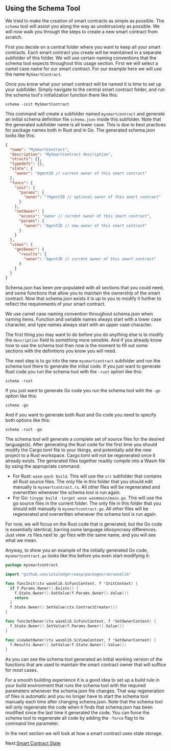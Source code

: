 ## Using the Schema Tool

We tried to make the creation of smart contracts as simple as possible. The `schema`
tool will assist you along the way as unobtrusively as possible. We will now walk you
through the steps to create a new smart contract from scratch.

First you decide on a central folder where you want to keep all your smart contracts. Each
smart contract you create will be maintained in a separate subfolder of this folder. We
will use certain naming conventions that the schema tool expects throughout this usage
section. First we will select a camel case name for our smart contract. For our example
here we will use the name `MySmartContract`.

Once you know what your smart contract will be named it is time to set up your subfolder.
Simply navigate to the central smart contract folder, and run the schema tool's
initialization function there like this:

`schema -init MySmartContract`

This command will create a subfolder named `mysmartcontract` and generate an initial
schema definition file `schema.json` inside this subfolder. Note that the generated
subfolder name is all lower case. This is due to best practices for package names both in
Rust and in Go. The generated schema.json looks like this:

```json
{
  "name": "MySmartContract",
  "description": "MySmartContract description",
  "structs": {},
  "typedefs": {},
  "state": {
    "owner": "AgentID // current owner of this smart contract"
  },
  "funcs": {
    "init": {
      "params": {
        "owner": "?AgentID // optional owner of this smart contract"
      }
    },
    "setOwner": {
      "access": "owner // current owner of this smart contract",
      "params": {
        "owner": "AgentID // new owner of this smart contract"
      }
    }
  },
  "views": {
    "getOwner": {
      "results": {
        "owner": "AgentID // current owner of this smart contract"
      }
    }
  }
}
```

Schema.json has been pre-populated with all sections that you could need, and some
functions that allow you to maintain the ownership of the smart contract. Now that
schema.json exists it is up to you to modify it further to reflect the requirements of
your smart contract.

We use camel case naming convention throughout schema.json when naming items. Function and
variable names always start with a lower case character, and type names always start with
an upper case character.

The first thing you may want to do before you do anything else is to modify the
`description` field to something more sensible. And if you already know how to use the
schema tool then now is the moment to fill out some sections with the definitions you know
you will need.

The next step is to go into the new `mysmartcontract` subfolder and run the schema tool
there to generate the initial code. If you just want to generate Rust code you run the
schema tool with the `-rust` option like this:

`schema -rust`

If you just want to generate Go code you run the schema tool with the `-go` option like
this:

`schema -go`

And if you want to generate both Rust and Go code you need to specify both options like
this:

`schema -rust -go`

The schema tool will generate a complete set of source files for the desired language(s).
After generating the Rust code for the first time you should modify the Cargo.toml file to
your likings, and potentially add the new project to a Rust workspace. Cargo.toml will not
be regenerated once it already exists. The generated files together readily compile into a
Wasm file by using the appropriate command:

* For Rust: `wasm-pack build`. This will use the `src` subfolder that contains all Rust
  source files. The only file in this folder that you should edit manually is
  `mysmartcontract.rs`. All other files will be regenerated and overwritten whenever the
  schema tool is run again.
* For Go: `tinygo build -target wasm wasmmain/main.go`. This will use the go source files
  in the current folder. The only file in this folder that you should edit manually is
  `mysmartcontract.go`. All other files will be regenerated and overwritten whenever the
  schema tool is run again.

For now, we will focus on the Rust code that is generated, but the Go code is essentially
identical, barring some language idiosyncrasy differences. Just view .rs files next to .go
files with the same name, and you will see what we mean.

Anyway, to show you an example of the initially generated Go code, `mysmartcontract.go`
looks like this before you even start modifying it:

```go
package mysmartcontract

import "github.com/iotaledger/wasp/packages/vm/wasmlib"

func funcInit(ctx wasmlib.ScFuncContext, f *InitContext) {
  if f.Params.Owner().Exists() {
    f.State.Owner().SetValue(f.Params.Owner().Value())
    return
  }
  f.State.Owner().SetValue(ctx.ContractCreator())
}

func funcSetOwner(ctx wasmlib.ScFuncContext, f *SetOwnerContext) {
  f.State.Owner().SetValue(f.Params.Owner().Value())
}

func viewGetOwner(ctx wasmlib.ScViewContext, f *GetOwnerContext) {
  f.Results.Owner().SetValue(f.State.Owner().Value())
}
```

As you can see the schema tool generated an initial working version of the functions that
are used to maintain the smart contract owner that will suffice for most cases.

For a smooth building experience it is a good idea to set up a build rule in your build
environment that runs the schema tool with the required parameters whenever the
schema.json file changes. That way regeneration of files is automatic and you no longer
have to start the schema tool manually each time after changing schema.json. Note that the
schema tool will only regenerate the code when it finds that schema.json has been modified
since the last time it generated the code. You can force the schema tool to regenerate all
code by adding the `-force` flag to its command line parameter.

In the next section we will look at how a smart contract uses state storage.

Next:[Smart Contract State](state.md)
